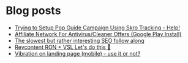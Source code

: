 # Blog posts
<!-- BLOG-POST-LIST:START -->
- [Trying to Setup Pop Guide Campaign Using Skro Tracking - Help!](https://afflift.com/f/threads/trying-to-setup-pop-guide-campaign-using-skro-tracking-help.9850/)
- [Affiliate Network For Antivirus/Cleaner Offers &lpar;Google Play Install&rpar;](https://afflift.com/f/threads/affiliate-network-for-antivirus-cleaner-offers-google-play-install.9856/)
- [The slowest but rather interesting SEO follow along](https://afflift.com/f/threads/the-slowest-but-rather-interesting-seo-follow-along.4759/)
- [Revcontent RON + VSL Let&#39;s do this 🚀](https://afflift.com/f/threads/revcontent-ron-vsl-lets-do-this-%F0%9F%9A%80.9662/)
- [Vibration on landing page &lpar;mobile&rpar; - use it or not?](https://afflift.com/f/threads/vibration-on-landing-page-mobile-use-it-or-not.9860/)
<!-- BLOG-POST-LIST:END -->

